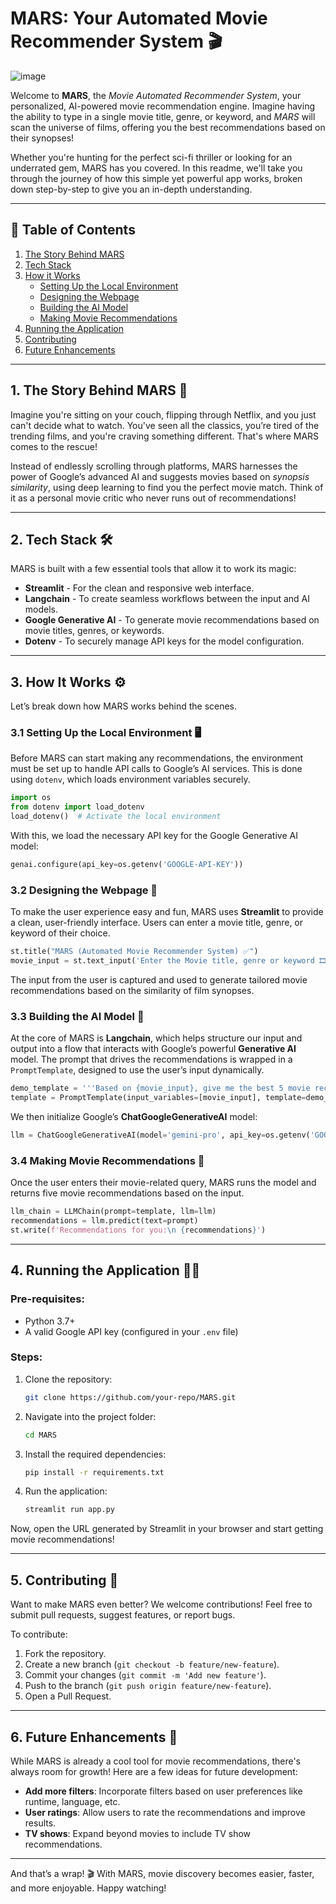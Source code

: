 # MARS: Your Automated Movie Recommender System 🎬

![image](https://github.com/user-attachments/assets/be9f4e8d-c0a9-41d0-9cf4-bf4a991b4a1f)


Welcome to **MARS**, the *Movie Automated Recommender System*, your personalized, AI-powered movie recommendation engine. Imagine having the ability to type in a single movie title, genre, or keyword, and *MARS* will scan the universe of films, offering you the best recommendations based on their synopses!

Whether you're hunting for the perfect sci-fi thriller or looking for an underrated gem, MARS has you covered. In this readme, we'll take you through the journey of how this simple yet powerful app works, broken down step-by-step to give you an in-depth understanding.

---

## 📜 Table of Contents
1. [The Story Behind MARS](#1-the-story-behind-mars)
2. [Tech Stack](#2-tech-stack)
3. [How it Works](#3-how-it-works)
   - [Setting Up the Local Environment](#31-setting-up-the-local-environment)
   - [Designing the Webpage](#32-designing-the-webpage)
   - [Building the AI Model](#33-building-the-ai-model)
   - [Making Movie Recommendations](#34-making-movie-recommendations)
4. [Running the Application](#4-running-the-application)
5. [Contributing](#5-contributing)
6. [Future Enhancements](#6-future-enhancements)

---

## 1. The Story Behind MARS 🚀

Imagine you're sitting on your couch, flipping through Netflix, and you just can't decide what to watch. You've seen all the classics, you’re tired of the trending films, and you're craving something different. That's where MARS comes to the rescue! 

Instead of endlessly scrolling through platforms, MARS harnesses the power of Google’s advanced AI and suggests movies based on *synopsis similarity*, using deep learning to find you the perfect movie match. Think of it as a personal movie critic who never runs out of recommendations!

---

## 2. Tech Stack 🛠️

MARS is built with a few essential tools that allow it to work its magic:

- **Streamlit** - For the clean and responsive web interface.
- **Langchain** - To create seamless workflows between the input and AI models.
- **Google Generative AI** - To generate movie recommendations based on movie titles, genres, or keywords.
- **Dotenv** - To securely manage API keys for the model configuration.

---

## 3. How It Works ⚙️

Let’s break down how MARS works behind the scenes.

### 3.1 Setting Up the Local Environment 🖥️

Before MARS can start making any recommendations, the environment must be set up to handle API calls to Google’s AI services. This is done using `dotenv`, which loads environment variables securely.

```python
import os
from dotenv import load_dotenv
load_dotenv()  # Activate the local environment
```

With this, we load the necessary API key for the Google Generative AI model:

```python
genai.configure(api_key=os.getenv('GOOGLE-API-KEY'))
```

### 3.2 Designing the Webpage 🎨

To make the user experience easy and fun, MARS uses **Streamlit** to provide a clean, user-friendly interface. Users can enter a movie title, genre, or keyword of their choice. 

```python
st.title("MARS (Automated Movie Recommender System) ✅")
movie_input = st.text_input('Enter the Movie title, genre or keyword 🎞️')
```

The input from the user is captured and used to generate tailored movie recommendations based on the similarity of film synopses.

### 3.3 Building the AI Model 🧠

At the core of MARS is **Langchain**, which helps structure our input and output into a flow that interacts with Google’s powerful **Generative AI** model. The prompt that drives the recommendations is wrapped in a `PromptTemplate`, designed to use the user’s input dynamically.

```python
demo_template = '''Based on {movie_input}, give me the best 5 movie recommendations by their similarity of the synopsis of the film'''
template = PromptTemplate(input_variables=[movie_input], template=demo_template)
```

We then initialize Google’s **ChatGoogleGenerativeAI** model:

```python
llm = ChatGoogleGenerativeAI(model='gemini-pro', api_key=os.getenv('GOOGLE-API-KEY'))
```

### 3.4 Making Movie Recommendations 🍿

Once the user enters their movie-related query, MARS runs the model and returns five movie recommendations based on the input.

```python
llm_chain = LLMChain(prompt=template, llm=llm)
recommendations = llm.predict(text=prompt)
st.write(f'Recommendations for you:\n {recommendations}')
```

---

## 4. Running the Application 🏃‍♂️

### Pre-requisites:
- Python 3.7+
- A valid Google API key (configured in your `.env` file)

### Steps:
1. Clone the repository:
   ```bash
   git clone https://github.com/your-repo/MARS.git
   ```
2. Navigate into the project folder:
   ```bash
   cd MARS
   ```
3. Install the required dependencies:
   ```bash
   pip install -r requirements.txt
   ```
4. Run the application:
   ```bash
   streamlit run app.py
   ```

Now, open the URL generated by Streamlit in your browser and start getting movie recommendations!

---

## 5. Contributing 🤝

Want to make MARS even better? We welcome contributions! Feel free to submit pull requests, suggest features, or report bugs.

To contribute:
1. Fork the repository.
2. Create a new branch (`git checkout -b feature/new-feature`).
3. Commit your changes (`git commit -m 'Add new feature'`).
4. Push to the branch (`git push origin feature/new-feature`).
5. Open a Pull Request.

---

## 6. Future Enhancements 🚀

While MARS is already a cool tool for movie recommendations, there's always room for growth! Here are a few ideas for future development:
- **Add more filters**: Incorporate filters based on user preferences like runtime, language, etc.
- **User ratings**: Allow users to rate the recommendations and improve results.
- **TV shows**: Expand beyond movies to include TV show recommendations.

---

And that’s a wrap! 🎬 With MARS, movie discovery becomes easier, faster, and more enjoyable. Happy watching!
